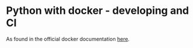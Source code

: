# Python with docker - developing and CI
As found in the official docker documentation [here](https://docs.docker.com/language/python/).
